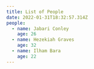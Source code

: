 ```yaml
---
title: List of People
date: 2022-01-31T18:32:57.314Z
people:
  - name: Jabari Conley
    age: 26
  - name: Hezekiah Graves
    age: 32
  - name: Ilham Bara
    age: 22
---
```

